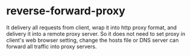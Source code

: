 # reverse-forward-proxy
It delivery all requests from client, wrap it into http proxy format, and delivery it into a remote proxy server. So it does not need to set proxy in client's web browser setting, change the hosts file or DNS server can forward all traffic into proxy servers. 

